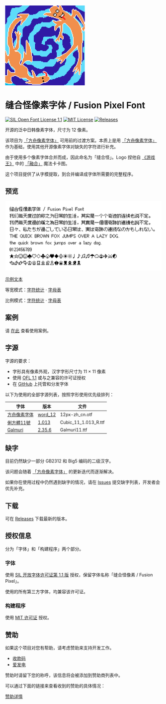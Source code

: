 ![banner](docs/logo.png)

# 缝合怪像素字体 / Fusion Pixel Font

[![SIL Open Font License 1.1](https://img.shields.io/badge/license-OFL--1.1-orange)](https://scripts.sil.org/OFL)
[![MIT License](https://img.shields.io/badge/license-MIT-green)](https://opensource.org/licenses/MIT)
[![Releases](https://img.shields.io/github/v/release/TakWolf/fusion-pixel-font)](https://github.com/TakWolf/fusion-pixel-font/releases)

开源的泛中日韩像素字体，尺寸为 12 像素。

该项目为 [「方舟像素字体」](https://github.com/TakWolf/ark-pixel-font) 可用前的过渡方案。本质上是用 [「方舟像素字体」](https://github.com/TakWolf/ark-pixel-font) 作为基础，使用其他开源像素字体对缺失的字符进行补充。

由于使用多个像素字体合并而成，因此命名为「缝合怪」。Logo 捏他自 [《游戏王》](https://zh.wikipedia.org/wiki/%E9%81%8A%E6%88%B2%E7%8E%8B) 中的 [「融合」](https://zh.moegirl.org.cn/%E8%9E%8D%E5%90%88) 魔法卡卡图。

这个项目提供了从字模提取，到合并编译成字体所需要的完整程序。

## 预览

![preview](docs/preview.png)

[示例文本](https://fusion-pixel-font.takwolf.com)

等宽模式：[字符统计](docs/font-info-monospaced.md) · [字母表](https://fusion-pixel-font.takwolf.com/alphabet-monospaced.html)

比例模式：[字符统计](docs/font-info-proportional.md) · [字母表](https://fusion-pixel-font.takwolf.com/alphabet-proportional.html)

## 案例

请 [在此](docs/cases.md) 查看使用案例。

## 字源

字源的要求：

- 字形具有像素外观，汉字字形尺寸为 11 × 11 像素
- 使用 [OFL 1.1](https://scripts.sil.org/OFL) 或与之兼容的许可证授权
- 在 [GitHub](https://github.com) 上托管和分发字体

以下为使用的全部字源列表，按照字形使用优先级排列：

| 字体 | 版本 | 文件 |
|---|---|---|
| [方舟像素字体](https://github.com/TakWolf/ark-pixel-font) | [word_12](https://github.com/TakWolf/ark-pixel-font/tree/feature/word_12) | 12px-zh_cn.otf |
| [俐方體11號](https://github.com/ACh-K/Cubic-11) | [1.013](https://github.com/ACh-K/Cubic-11/releases/tag/v1.013) | Cubic_11_1.013_R.ttf |
| [Galmuri](https://github.com/quiple/galmuri) | [2.35.6](https://github.com/quiple/galmuri/releases/tag/v2.35.6) | Galmuri11.ttf |

## 缺字

目前仍然缺少一部分 GB2312 和 Big5 编码的二级汉字。

该问题会随着 [「方舟像素字体」](https://github.com/TakWolf/ark-pixel-font) 的更新迭代而逐渐解决。

如果你在使用过程中仍然遇到缺字的情况，请在 [Issues](https://github.com/TakWolf/fusion-pixel-font/issues) 提交缺字列表，开发者会优先补充。

## 下载

可在 [Releases](https://github.com/TakWolf/fusion-pixel-font/releases) 下载最新的版本。

## 授权信息

分为「字体」和「构建程序」两个部分。

### 字体

使用 [SIL 开放字体许可证第 1.1 版](LICENSE-OFL) 授权，保留字体名称「缝合怪像素 / Fusion Pixel」。

使用的所有第三方字体，均兼容该许可证。

### 构建程序

使用 [MIT 许可证](LICENSE-MIT) 授权。

## 赞助

如果这个项目对您有帮助，请考虑赞助来支持开发工作。

- [收款码](https://github.com/TakWolf/TakWolf/blob/master/payment-qr-codes.md)
- [爱发电](https://afdian.net/@takwolf)

赞助时请留下您的称呼，该信息将会被添加到赞助商列表中。

可以通过下面的链接来查看收到的赞助的具体情况：

[赞助详情](https://github.com/TakWolf/TakWolf/blob/master/sponsors.md)
